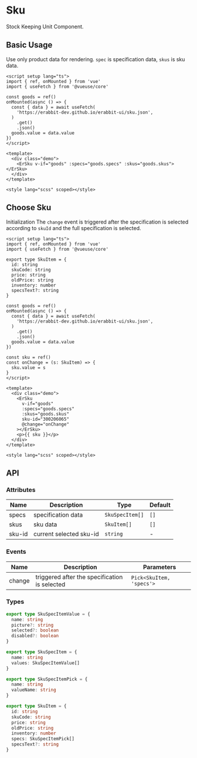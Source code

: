 # Sku

Stock Keeping Unit Component.

## Basic Usage

Use only product data for rendering. `spec` is specification data, `skus` is sku data.

```vue preview
<script setup lang="ts">
import { ref, onMounted } from 'vue'
import { useFetch } from '@vueuse/core'

const goods = ref()
onMounted(async () => {
  const { data } = await useFetch(
    'https://erabbit-dev.github.io/erabbit-ui/sku.json',
  )
    .get()
    .json()
  goods.value = data.value
})
</script>

<template>
  <div class="demo">
    <ErSku v-if="goods" :specs="goods.specs" :skus="goods.skus"></ErSku>
  </div>
</template>

<style lang="scss" scoped></style>
```

## Choose Sku

Initialization The `change` event is triggered after the specification is selected according to `skuId` and the full specification is selected.

```vue preview
<script setup lang="ts">
import { ref, onMounted } from 'vue'
import { useFetch } from '@vueuse/core'

export type SkuItem = {
  id: string
  skuCode: string
  price: string
  oldPrice: string
  inventory: number
  specsText?: string
}

const goods = ref()
onMounted(async () => {
  const { data } = await useFetch(
    'https://erabbit-dev.github.io/erabbit-ui/sku.json',
  )
    .get()
    .json()
  goods.value = data.value
})

const sku = ref()
const onChange = (s: SkuItem) => {
  sku.value = s
}
</script>

<template>
  <div class="demo">
    <ErSku
      v-if="goods"
      :specs="goods.specs"
      :skus="goods.skus"
      sku-id="300206065"
      @change="onChange"
    ></ErSku>
    <p>{{ sku }}</p>
  </div>
</template>

<style lang="scss" scoped></style>
```

## API

### Attributes

| Name   | Description             | Type            | Default |
| ------ | ----------------------- | --------------- | ------- |
| specs  | specification data      | `SkuSpecItem[]` | `[]`    |
| skus   | sku data                | `SkuItem[]`     | `[]`    |
| sku-id | current selected sku-id | `string`        | -       |

### Events

| Name   | Description                                   | Parameters               |
| ------ | --------------------------------------------- | ------------------------ |
| change | triggered after the specification is selected | `Pick<SkuItem, 'specs'>` |

### Types

```ts
export type SkuSpecItemValue = {
  name: string
  picture?: string
  selected?: boolean
  disabled?: boolean
}

export type SkuSpecItem = {
  name: string
  values: SkuSpecItemValue[]
}

export type SkuSpecItemPick = {
  name: string
  valueName: string
}

export type SkuItem = {
  id: string
  skuCode: string
  price: string
  oldPrice: string
  inventory: number
  specs: SkuSpecItemPick[]
  specsText?: string
}
```
